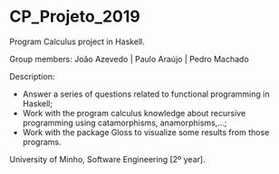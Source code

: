 # CP_Projeto_2019

Program Calculus project in Haskell.

Group members: João Azevedo | Paulo Araújo | Pedro Machado

Description:

* Answer a series of questions related to functional programming in Haskell;
* Work with the program calculus knowledge about recursive programming using catamorphisms, anamorphisms,...;
* Work with the package Gloss to visualize some results from those programs.

University of Minho, Software Engineering [2º year].
